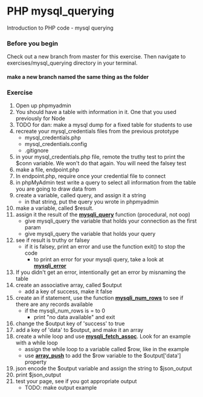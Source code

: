 # PHP mysql_querying

Introduction to PHP code - mysql querying

### Before you begin

Check out a new branch from master for this exercise.  Then navigate to exercises/mysql_querying directory in your terminal.
#### make a new branch named the same thing as the folder

### Exercise

1. Open up phpmyadmin
1. You should have a table with information in it.  One that you used previously for Node
1. TODO for dan: make a mysql dump for a fixed table for students to use
1. recreate your mysql_credentials files from the previous prototype
    * mysql_credentials.php
    * mysql_credentials.config
    * .gitignore
1. in your mysql_credentials.php file, remote the truthy test to print the $conn variable.  We won't do that again.  You will need the falsey test
1. make a file, endpoint.php
1. In endpoint.php, require once your credential file to connect
1. in phpMyAdmin test write a query to select all information from the table you are going to draw data from
1. create a variable, called query, and assign it a string
    * in that string, put the query you wrote in phpmyadmin
1. make a variable, called $result.  
1. assign it the result of the [**mysqli_query**](https://www.php.net/manual/en/mysqli.query.php) function (procedural, not oop)
    * give mysqli_query the variable that holds your connection as the first param
    * give mysqli_query the variable that holds your query
1. see if result is truthy or falsey
    * if it is falsey, print an error and use the function exit() to stop the code
        * to print an error for your mysqli query, take a look at [**mysqli_error**](https://www.php.net/manual/en/mysqli.error.php)
1. If you didn't get an error, intentionally get an error by misnaming the table
1. create an associative array, called $output
    * add a key of success, make it false
1. create an if statement, use the function [**mysqli_num_rows**](https://www.php.net/manual/en/mysqli-result.num-rows.php) to see if there are any records available
    * if the mysqli_num_rows is = to 0
        * print "no data available" and exit
1. change the $output key of 'success' to true
1. add a key of 'data' to $output, and make it an array
1. create a while loop and use [**mysqli_fetch_assoc**](https://www.php.net/manual/en/mysqli-result.fetch-assoc.php).  Look for an example with a while loop
    * assign the while loop to a variable called $row, like in the example
    * use [**array_push**](https://www.php.net/manual/en/function.array-push.php) to add the $row variable to the $output['data'] property
1. json encode the $output variable and assign the string to $json_output
1. print $json_output
1. test your page, see if you got appropriate output
    * TODO: make output example

